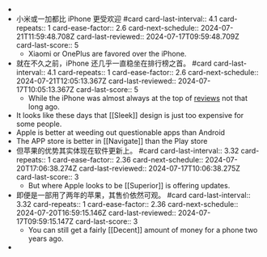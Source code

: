 -
- 小米或一加都比 iPhone 更受欢迎 #card
  card-last-interval:: 4.1
  card-repeats:: 1
  card-ease-factor:: 2.6
  card-next-schedule:: 2024-07-21T11:59:48.708Z
  card-last-reviewed:: 2024-07-17T09:59:48.709Z
  card-last-score:: 5
	- Xiaomi or OnePlus are favored over the iPhone.
- 就在不久之前，iPhone 还几乎一直稳坐在排行榜之首。 #card
  card-last-interval:: 4.1
  card-repeats:: 1
  card-ease-factor:: 2.6
  card-next-schedule:: 2024-07-21T12:05:13.367Z
  card-last-reviewed:: 2024-07-17T10:05:13.367Z
  card-last-score:: 5
	- While the iPhone was almost always at the top of [reviews]([[Review]]) not that long ago.
- It looks like these days that [[Sleek]] design is just too expensive for some people.
- Apple is better at weeding out questionable apps than Android
- The APP store is better in [[Navigate]] than the Play store
- 但苹果的优势其实体现在软件更新上。 #card
  card-last-interval:: 3.32
  card-repeats:: 1
  card-ease-factor:: 2.36
  card-next-schedule:: 2024-07-20T17:06:38.274Z
  card-last-reviewed:: 2024-07-17T10:06:38.275Z
  card-last-score:: 3
	- But where Apple looks to be [[Superior]] is offering updates.
- 即便是一部用了两年的苹果，其售价依然可观。 #card
  card-last-interval:: 3.32
  card-repeats:: 1
  card-ease-factor:: 2.36
  card-next-schedule:: 2024-07-20T16:59:15.146Z
  card-last-reviewed:: 2024-07-17T09:59:15.147Z
  card-last-score:: 3
	- You can still get a fairly [[Decent]] amount of money for a phone two years ago.
-